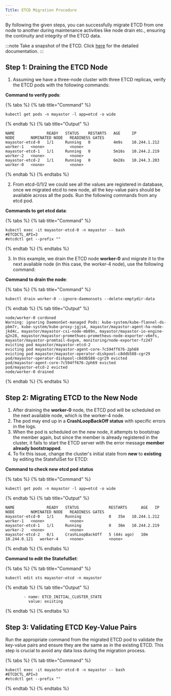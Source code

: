 ```yaml
---
Title: ETCD Migration Procedure
---
```


By following the given steps, you can successfully migrate ETCD from one node to another during maintenance activities like node drain etc., ensuring the continuity and integrity of the ETCD data.

:::note
Take a snapshot of the ETCD. Click [here](https://etcd.io/docs/v3.3/op-guide/recovery/) for the detailed documentation.
:::

## Step 1: Draining the ETCD Node

1. Assuming we have a three-node cluster with three ETCD replicas, verify the ETCD pods with the following commands:

**Command to verify pods**:

{% tabs %}
{% tab title="Command" %}

```text
kubectl get pods -n mayastor -l app=etcd -o wide
```
{% endtab %}
{% tab title="Output" %}

```text
NAME              READY   STATUS    RESTARTS   AGE     IP             NODE       NOMINATED NODE   READINESS GATES
mayastor-etcd-0   1/1     Running   0          4m9s    10.244.1.212   worker-1   <none>           <none>
mayastor-etcd-1   1/1     Running   0          5m16s   10.244.2.219   worker-2   <none>           <none>
mayastor-etcd-2   1/1     Running   0          6m28s   10.244.3.203   worker-0   <none>           <none>
```
{% endtab %}
{% endtabs %}

2. From etcd-0/1/2 we could see all the values are registered in database, once we migrated etcd to new node, all the key-value pairs should be available across all the pods. Run the following commands from any etcd pod.

**Commands to get etcd data**:

{% tabs %}
{% tab title="Command" %}

```text
kubectl exec -it mayastor-etcd-0 -n mayastor -- bash
#ETCDCTL_API=3
#etcdctl get --prefix ""
```
{% endtab %}
{% endtabs %}


3. In this example, we drain the ETCD node **worker-0** and migrate it to the next available node (in this case, the worker-4 node), use the following command:

**Command to drain the node**:

{% tabs %}
{% tab title="Command" %}

```text
kubectl drain worker-0 --ignore-daemonsets --delete-emptydir-data
```

{% endtab %}
{% tab title="Output" %}

```text
node/worker-0 cordoned
Warning: ignoring DaemonSet-managed Pods: kube-system/kube-flannel-ds-pbm7r, kube-system/kube-proxy-jgjs4, mayastor/mayastor-agent-ha-node-jkd4c, mayastor/mayastor-csi-node-mb89n, mayastor/mayastor-io-engine-q2n28, mayastor/mayastor-promethues-prometheus-node-exporter-v6mfs, mayastor/mayastor-promtail-6vgvm, monitoring/node-exporter-fz247
evicting pod mayastor/mayastor-etcd-2
evicting pod mayastor/mayastor-agent-core-7c594ff676-2ph69
evicting pod mayastor/mayastor-operator-diskpool-c8ddb588-cgr29
pod/mayastor-operator-diskpool-c8ddb588-cgr29 evicted
pod/mayastor-agent-core-7c594ff676-2ph69 evicted
pod/mayastor-etcd-2 evicted
node/worker-0 drained
```
{% endtab %}
{% endtabs %}

## Step 2: Migrating ETCD to the New Node

1. After draining the **worker-0** node, the ETCD pod will be scheduled on the next available node, which is the worker-4 node.
2. The pod may end up in a **CrashLoopBackOff status** with specific errors in the logs.
3. When the pod is scheduled on the new node, it attempts to bootstrap the member again, but since the member is already registered in the cluster, it fails to start the ETCD server with the error message **member already bootstrapped**.
4. To fix this issue, change the cluster's initial state from **new** to **existing** by editing the StatefulSet for ETCD:

**Command to check new etcd pod status**

{% tabs %}
{% tab title="Command" %}

```text
kubectl get pods -n mayastor -l app=etcd -o wide
```
{% endtab %}
{% tab title="Output" %}

```text
NAME              READY   STATUS             RESTARTS      AGE   IP             NODE       NOMINATED NODE   READINESS GATES
mayastor-etcd-0   1/1     Running            0   35m   10.244.1.212   worker-1   <none>           <none>
mayastor-etcd-1   1/1     Running            0   36m   10.244.2.219   worker-2   <none>           <none>
mayastor-etcd-2   0/1     CrashLoopBackOff   5 (44s ago)   10m   10.244.0.121   worker-4     <none>           <none>

```
{% endtab %}
{% endtabs %}

**Command to edit the StatefulSet**:

{% tabs %}
{% tab title="Command" %}

```text
kubectl edit sts mayastor-etcd -n mayastor
```
{% endtab %}
{% tab title="Output" %}

```text
        - name: ETCD_INITIAL_CLUSTER_STATE
          value: existing
```
{% endtab %}
{% endtabs %}

## Step 3: Validating ETCD Key-Value Pairs

Run the appropriate command from the migrated ETCD pod to validate the key-value pairs and ensure they are the same as in the existing ETCD. This step is crucial to avoid any data loss during the migration process.


{% tabs %}
{% tab title="Command" %}

```text
kubectl exec -it mayastor-etcd-0 -n mayastor -- bash
#ETCDCTL_API=3
#etcdctl get --prefix ""
```
{% endtab %}
{% endtabs %}